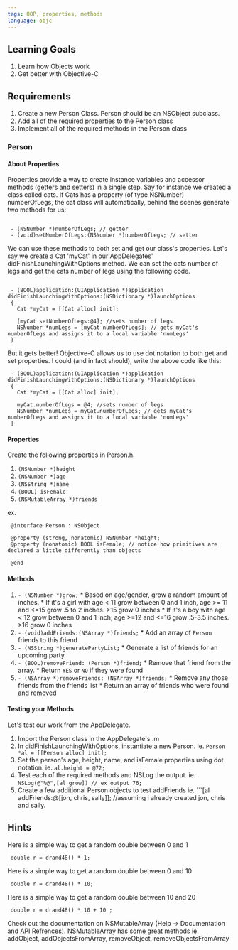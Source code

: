 ```yaml
---
tags: OOP, properties, methods
language: objc
---
```


## Learning Goals
  1. Learn how Objects work
  2. Get better with Objective-C

## Requirements
  1. Create a new Person Class.  Person should be an NSObject subclass.  
  2. Add all of the required properties to the Person class 
  3. Implement all of the required methods in the Person class 

### Person

#### About Properties
Properties provide a way to create instance variables and accessor methods (getters and setters) in a single step.  Say for instance we created a class called cats.  If Cats has a property (of type NSNumber) numberOfLegs, the cat class will automatically, behind the scenes generate two methods for us: 

```objc 

 - (NSNumber *)numberOfLegs; // getter
 - (void)setNumberOfLegs:(NSNumber *)numberOfLegs; // setter

```

We can use these methods to both set and get our class's properties.  Let's say we create a Cat 'myCat' in our AppDelegates' didFinishLaunchingWithOptions method.  We can set the cats number of legs and get the cats number of legs using the following code.  

```objc

 - (BOOL)application:(UIApplication *)application didFinishLaunchingWithOptions:(NSDictionary *)launchOptions
 {
   Cat *myCat = [[Cat alloc] init];
  
   [myCat setNumberOfLegs:@4]; //sets number of legs 
   NSNumber *numLegs = [myCat numberOfLegs]; // gets myCat's numberOfLegs and assigns it to a local variable 'numLegs'
 }

```

But it gets better! Objective-C allows us to use dot notation to both get and set properties.  I could (and in fact should), write the above code like this: 

```objc
 - (BOOL)application:(UIApplication *)application didFinishLaunchingWithOptions:(NSDictionary *)launchOptions
 {
   Cat *myCat = [[Cat alloc] init];
  
   myCat.numberOfLegs = @4; //sets number of legs 
   NSNumber *numLegs = myCat.numberOfLegs; // gets myCat's numberOfLegs and assigns it to a local variable 'numLegs'
 }
```

#### Properties 
Create the following properties in Person.h.  

  1. ```(NSNumber *)height```
  2. ```(NSNumber *)age```
  3. ```(NSString *)name```
  4. ```(BOOL) isFemale```
  5. ```(NSMutableArray *)friends```

ex. 
```objc
 @interface Person : NSObject 

 @property (strong, nonatomic) NSNumber *height;
 @property (nonatomic) BOOL isFemale; // notice how primitives are declared a little differently than objects 

 @end
```

#### Methods
  1. ```- (NSNumber *)grow;```
    * Based on age/gender, grow a random amount of inches.
    * If it's a girl with age < 11 grow between 0 and 1 inch, age >= 11 and <=15 grow .5 to 2 inches. >15 grow 0 inches
    * If it's a boy with age < 12 grow between 0 and 1 inch, age >=12 and <=16 grow .5-3.5 inches. >16 grow 0 inches
  2. ```- (void)addFriends:(NSArray *)friends;```
    * Add an array of `Person` friends to this friend
  3. ```- (NSString *)generatePartyList;```
    * Generate a list of friends for an upcoming party.
  4. ```- (BOOL)removeFriend: (Person *)friend;```
    * Remove that friend from the array.
    * Return `YES` or `NO` if they were found
  5. ```- (NSArray *)removeFriends: (NSArray *)friends;```
    * Remove any those friends from the friends list
    * Return an array of friends who were found and removed

#### Testing your Methods 

Let's test our work from the AppDelegate.  

  1. Import the Person class in the AppDelegate's .m 
  2. In didFinishLaunchingWithOptions, instantiate a new Person. ie. ```Person *al = [[Person alloc] init];```  
  3. Set the person's age, height, name, and isFemale properties using dot notation.  ie. ```al.height = @72;``` 
  4. Test each of the required methods and NSLog the output.  ie. ```NSLog(@"%@",[al grow]) // ex output 76;```
  5. Create a few additional Person objects to test addFriends ie. ```[al addFriends:@[jon, chris, sally]]; //assuming i already created jon, chris and sally.  

## Hints 

Here is a simple way to get a random double between 0 and 1

```objc 
 double r = drand48() * 1;
```

Here is a simple way to get a random double between 0 and 10

```objc
 double r = drand48() * 10;
```

Here is a simple way to get a random double between 10 and 20 

```objc
 double r = drand48() * 10 + 10 ;
```

Check out the documentation on NSMutableArray (Help -> Documentation and API Refrences).  NSMutableArray has some great methods ie. addObject, addObjectsFromArray, removeObject, removeObjectsFromArray 


